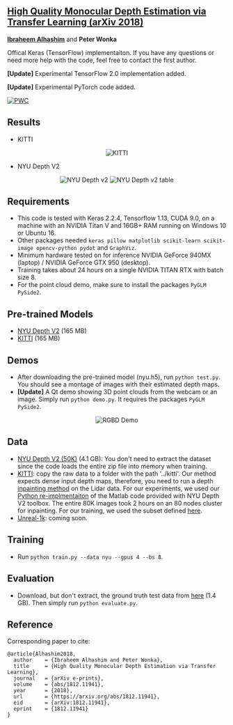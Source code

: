 ## [High Quality Monocular Depth Estimation via Transfer Learning (arXiv 2018)](https://arxiv.org/abs/1812.11941)
**[Ibraheem Alhashim](https://ialhashim.github.io/)** and **Peter Wonka**

Offical Keras (TensorFlow) implementaiton. If you have any questions or need more help with the code, feel free to contact the first author.

**[Update]** Experimental TensorFlow 2.0 implementation added.

**[Update]** Experimental PyTorch code added.

[![PWC](https://img.shields.io/endpoint.svg?url=https://paperswithcode.com/badge/high-quality-monocular-depth-estimation-via/monocular-depth-estimation-on-nyu-depth-v2)](https://paperswithcode.com/sota/monocular-depth-estimation-on-nyu-depth-v2?p=high-quality-monocular-depth-estimation-via)

## Results

* KITTI
<p align="center"><img style="max-width:500px" src="https://s3-eu-west-1.amazonaws.com/densedepth/densedepth_results_01.jpg" alt="KITTI"></p>

* NYU Depth V2
<p align="center">
  <img style="max-width:500px" src="https://s3-eu-west-1.amazonaws.com/densedepth/densedepth_results_02.jpg" alt="NYU Depth v2">
  <img style="max-width:500px" src="https://s3-eu-west-1.amazonaws.com/densedepth/densedepth_results_03.jpg" alt="NYU Depth v2 table">
</p>

## Requirements
* This code is tested with Keras 2.2.4, Tensorflow 1.13, CUDA 9.0, on a machine with an NVIDIA Titan V and 16GB+ RAM running on Windows 10 or Ubuntu 16.
* Other packages needed `keras pillow matplotlib scikit-learn scikit-image opencv-python pydot` and `GraphViz`.
* Minimum hardware tested on for inference NVIDIA GeForce 940MX (laptop) / NVIDIA GeForce GTX 950 (desktop).
* Training takes about 24 hours on a single NVIDIA TITAN RTX with batch size 8.
* For the point cloud demo, make sure to install the packages `PyGLM PySide2`.

## Pre-trained Models
* [NYU Depth V2](https://s3-eu-west-1.amazonaws.com/densedepth/nyu.h5) (165 MB)
* [KITTI](https://s3-eu-west-1.amazonaws.com/densedepth/kitti.h5) (165 MB)

## Demos
* After downloading the pre-trained model (nyu.h5), run `python test.py`. You should see a montage of images with their estimated depth maps.
* **[Update]** A Qt demo showing 3D point clouds from the webcam or an image. Simply run `python demo.py`. It requires the packages `PyGLM PySide2`. 
<p align="center">
  <img style="max-width:500px" src="https://s3-eu-west-1.amazonaws.com/densedepth/densedepth_results_04.jpg" alt="RGBD Demo">
</p>

## Data
* [NYU Depth V2 (50K)](https://tinyurl.com/nyu-data-zip) (4.1 GB): You don't need to extract the dataset since the code loads the entire zip file into memory when training.
* [KITTI](http://www.cvlibs.net/datasets/kitti/): copy the raw data to a folder with the path '../kitti'. Our method expects dense input depth maps, therefore, you need to run a depth [inpainting method](https://cs.nyu.edu/~silberman/datasets/nyu_depth_v2.html) on the Lidar data. For our experiments, we used our [Python re-implmentaiton](https://gist.github.com/ialhashim/be6235489a9c43c6d240e8331836586a) of the Matlab code provided with NYU Depth V2 toolbox. The entire 80K images took 2 hours on an 80 nodes cluster for inpainting. For our training, we used the subset defined [here](https://s3-eu-west-1.amazonaws.com/densedepth/kitti_train.csv).
* [Unreal-1k](https://github.com/ialhashim/DenseDepth): coming soon.

## Training
* Run `python train.py --data nyu --gpus 4 --bs 8`.

## Evaluation
* Download, but don't extract, the ground truth test data from [here](https://s3-eu-west-1.amazonaws.com/densedepth/nyu_test.zip) (1.4 GB). Then simply run `python evaluate.py`.

## Reference
Corresponding paper to cite:
```
@article{Alhashim2018,
  author    = {Ibraheem Alhashim and Peter Wonka},
  title     = {High Quality Monocular Depth Estimation via Transfer Learning},
  journal   = {arXiv e-prints},
  volume    = {abs/1812.11941},
  year      = {2018},
  url       = {https://arxiv.org/abs/1812.11941},
  eid       = {arXiv:1812.11941},
  eprint    = {1812.11941}
}
```
